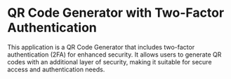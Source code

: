 # QR Code Generator with Two-Factor Authentication


This application is a QR Code Generator that includes two-factor authentication (2FA) for enhanced security.
It allows users to generate QR codes with an additional layer of security, making it suitable for secure access and authentication needs.

